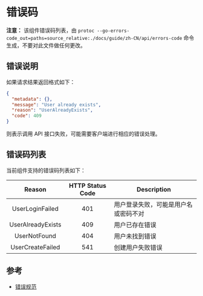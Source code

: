 # 错误码

**注意：** 该组件错误码列表，由 `protoc --go-errors-code_out=paths=source_relative:./docs/guide/zh-CN/api/errors-code` 命令生成，不要对此文件做任何更改。

## 错误说明

如果请求结果返回格式如下：
```json
{
  "metadata": {},
  "message": "User already exists",
  "reason": "UserAlreadyExists",
  "code": 409
}
```

则表示调用 API 接口失败，可能需要客户端进行相应的错误处理。

## 错误码列表

当前组件支持的错误码列表如下：

| Reason | HTTP Status Code | Description |
| :----: | :--------------: | ----------- |
| UserLoginFailed | 401 |  用户登录失败，可能是用户名或密码不对 |
| UserAlreadyExists | 409 |  用户已存在错误 |
| UserNotFound | 404 |  用户未找到错误 |
| UserCreateFailed | 541 |  创建用户失败错误 |

## 参考

- [错误规范](https://github.com/onexstack/zero/blob/master/docs/devel/zh-CN/conversions/errors.md)

